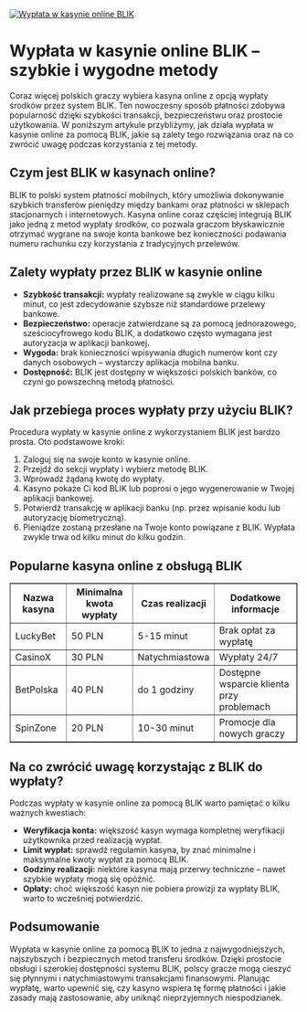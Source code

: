 [![Wypłata w kasynie online BLIK](https://123-caf.pages.dev/gitsignup.png)](https://vrmoo.ru/Bt82HjjY)

<h1>Wypłata w kasynie online BLIK – szybkie i wygodne metody</h1> <p>Coraz więcej polskich graczy wybiera kasyna online z opcją wypłaty środków przez system BLIK. Ten nowoczesny sposób płatności zdobywa popularność dzięki szybkości transakcji, bezpieczeństwu oraz prostocie użytkowania. W poniższym artykule przybliżymy, jak działa wypłata w kasynie online za pomocą BLIK, jakie są zalety tego rozwiązania oraz na co zwrócić uwagę podczas korzystania z tej metody.</p>  <h2>Czym jest BLIK w kasynach online?</h2> <p>BLIK to polski system płatności mobilnych, który umożliwia dokonywanie szybkich transferów pieniędzy między bankami oraz płatności w sklepach stacjonarnych i internetowych. Kasyna online coraz częściej integrują BLIK jako jedną z metod wypłaty środków, co pozwala graczom błyskawicznie otrzymać wygrane na swoje konta bankowe bez konieczności podawania numeru rachunku czy korzystania z tradycyjnych przelewów.</p>  <h2>Zalety wypłaty przez BLIK w kasynie online</h2> <ul>   <li><strong>Szybkość transakcji:</strong> wypłaty realizowane są zwykle w ciągu kilku minut, co jest zdecydowanie szybsze niż standardowe przelewy bankowe.</li>   <li><strong>Bezpieczeństwo:</strong> operacje zatwierdzane są za pomocą jednorazowego, sześciocyfrowego kodu BLIK, a dodatkowo często wymagana jest autoryzacja w aplikacji bankowej.</li>   <li><strong>Wygoda:</strong> brak konieczności wpisywania długich numerów kont czy danych osobowych – wystarczy aplikacja mobilna banku.</li>   <li><strong>Dostępność:</strong> BLIK jest dostępny w większości polskich banków, co czyni go powszechną metodą płatności.</li> </ul>  <h2>Jak przebiega proces wypłaty przy użyciu BLIK?</h2> <p>Procedura wypłaty w kasynie online z wykorzystaniem BLIK jest bardzo prosta. Oto podstawowe kroki:</p> <ol>   <li>Zaloguj się na swoje konto w kasynie online.</li>   <li>Przejdź do sekcji wypłaty i wybierz metodę BLIK.</li>   <li>Wprowadź żądaną kwotę do wypłaty.</li>   <li>Kasyno pokaże Ci kod BLIK lub poprosi o jego wygenerowanie w Twojej aplikacji bankowej.</li>   <li>Potwierdź transakcję w aplikacji banku (np. przez wpisanie kodu lub autoryzację biometryczną).</li>   <li>Pieniądze zostaną przesłane na Twoje konto powiązane z BLIK. Wypłata zwykle trwa od kilku minut do kilku godzin.</li> </ol>  <h2>Popularne kasyna online z obsługą BLIK</h2> <table border="1" cellpadding="8" cellspacing="0">   <thead>     <tr>       <th>Nazwa kasyna</th>       <th>Minimalna kwota wypłaty</th>       <th>Czas realizacji</th>       <th>Dodatkowe informacje</th>     </tr>   </thead>   <tbody>     <tr>       <td>LuckyBet</td>       <td>50 PLN</td>       <td>5-15 minut</td>       <td>Brak opłat za wypłatę</td>     </tr>     <tr>       <td>CasinoX</td>       <td>30 PLN</td>       <td>Natychmiastowa</td>       <td>Wypłaty 24/7</td>     </tr>     <tr>       <td>BetPolska</td>       <td>40 PLN</td>       <td>do 1 godziny</td>       <td>Dostępne wsparcie klienta przy problemach</td>     </tr>     <tr>       <td>SpinZone</td>       <td>20 PLN</td>       <td>10-30 minut</td>       <td>Promocje dla nowych graczy</td>     </tr>   </tbody> </table>  <h2>Na co zwrócić uwagę korzystając z BLIK do wypłaty?</h2> <p>Podczas wypłaty w kasynie online za pomocą BLIK warto pamiętać o kilku ważnych kwestiach:</p> <ul>   <li><strong>Weryfikacja konta:</strong> większość kasyn wymaga kompletnej weryfikacji użytkownika przed realizacją wypłat.</li>   <li><strong>Limit wypłat:</strong> sprawdź regulamin kasyna, by znać minimalne i maksymalne kwoty wypłat za pomocą BLIK.</li>   <li><strong>Godziny realizacji:</strong> niektóre kasyna mają przerwy techniczne – nawet szybkie wypłaty mogą się opóźnić.</li>   <li><strong>Opłaty:</strong> choć większość kasyn nie pobiera prowizji za wypłaty BLIK, warto to wcześniej potwierdzić.</li> </ul>  <h2>Podsumowanie</h2> <p>Wypłata w kasynie online za pomocą BLIK to jedna z najwygodniejszych, najszybszych i bezpiecznych metod transferu środków. Dzięki prostocie obsługi i szerokiej dostępności systemu BLIK, polscy gracze mogą cieszyć się płynnymi i natychmiastowymi transakcjami finansowymi. Planując wypłatę, warto upewnić się, czy kasyno wspiera tę formę płatności i jakie zasady mają zastosowanie, aby uniknąć nieprzyjemnych niespodzianek.</p>